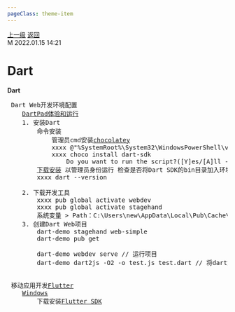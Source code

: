 ```yaml
---
pageClass: theme-item
---
```

<div class="extend-header">
    <div class="info">
        <div class="record">
            <a class="back" href="./">上一级</a>
            <a class="back" href="./">返回</a>
        </div>        
        <div class="mini">
            <span>M 2022.01.15 14:21</span>
        </div>
    </div>
    <div class="content"></div>
</div>
<div class="content-header">
<h1>Dart</h1><strong>Dart</strong>
</div>
<div class="static-content">



<pre class="code-block">
<span class="h2 bg3 cf"> Dart Web开发环境配置 </span>
    <a href="https://dartpad.dartlang.org/" target="_blank">DartPad体验和运行</a>
    1. 安装Dart
        命令安装
            管理员cmd安装<a href="https://chocolatey.org/" target="_blank">chocolatey</a>
            <span class="block-command">xxxx</span> @"%SystemRoot%\System32\WindowsPowerShell\v1.0\powershell.exe" -NoProfile -InputFormat None -ExecutionPolicy Bypass -Command "iex ((New-Object System.Net.WebClient).DownloadString('https://chocolatey.org/install.ps1'))" && SET "PATH=%PATH%;%ALLUSERSPROFILE%\chocolatey\bin"
            <span class="block-command">xxxx</span> choco install dart-sdk
                Do you want to run the script?([Y]es/[A]ll - yes to all/[N]o/[P]rint): Y
        <a href="http://www.gekorm.com/dart-windows/" target="_blank">下载安装</a> 以管理员身份运行 检查是否将Dart SDK的bin目录加入环境变量：系统变量 &gt; Path：C:\Program Files\Dart\dart-sdk\bin
        <span class="block-command">xxxx</span> dart --version

    2. 下载开发工具
        <span class="block-command">xxxx</span> pub global activate webdev
        <span class="block-command">xxxx</span> pub global activate stagehand 
        系统变量 &gt; Path：C:\Users\new\AppData\Local\Pub\Cache\bin
    3. 创建Dart Web项目
        <span class="block-command">dart-demo</span> stagehand web-simple
        <span class="block-command">dart-demo</span> pub get

        <span class="block-command">dart-demo</span> webdev serve <span class="comment">// 运行项目</span>
        <span class="block-command">dart-demo</span> dart2js -O2 -o test.js test.dart <span class="comment">// 将dart文件编译转为js文件 <a href="https://webdev.dartlang.org/tools/dart2js" target="_blank">更多参数和复杂用法命令</a></span>


<span class="h2 bg3 cf"> 移动应用开发<a href="https://flutterchina.club/" target="_blank">Flutter</a> </span>
    <a href="https://flutterchina.club/setup-windows/" target="_blank">Windows</a>
        下载安装<a href="https://docs.flutter.dev/development/tools/sdk/releases#windows" target="_blank">Flutter SDK</a>

</pre>

</div>